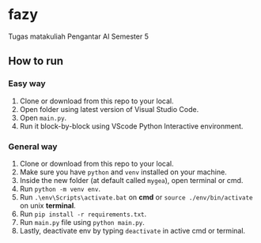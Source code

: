 # fazy

Tugas matakuliah Pengantar AI Semester 5

## How to run

### Easy way

1. Clone or download from this repo to your local.
2. Open folder using latest version of Visual Studio Code.
3. Open `main.py`.
4. Run it block-by-block using VScode Python Interactive environment.

### General way

1. Clone or download from this repo to your local.
2. Make sure you have `python` and `venv` installed on your machine.
3. Inside the new folder (at default called `mygea`), open terminal or cmd.
4. Run `python -m venv env`.
5. Run `.\env\Scripts\activate.bat` on **cmd** or `source ./env/bin/activate` on unix **terminal**.
6. Run `pip install -r requirements.txt`.
7. Run `main.py` file using `python main.py`.
8. Lastly, deactivate env by typing `deactivate` in active cmd or terminal.
